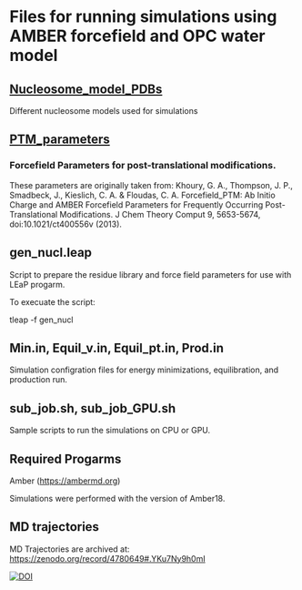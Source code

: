 # Files for running simulations using AMBER forcefield and OPC water model

## [Nucleosome_model_PDBs](Nucleosome_model_PDBs)

Different nucleosome models used for simulations

## [PTM_parameters](PTM_parameters)

### Forcefield Parameters for post-translational modifications.

These parameters are originally taken from: Khoury, G. A., Thompson, J. P., Smadbeck, J., Kieslich, C. A. & Floudas, C. A. Forcefield_PTM: Ab Initio Charge and AMBER Forcefield Parameters for Frequently Occurring Post-Translational Modifications. J Chem Theory Comput 9, 5653-5674, doi:10.1021/ct400556v (2013).

## gen_nucl.leap

Script to prepare the residue library and force field parameters for use with LEaP progarm.

To execuate the script:

tleap -f gen_nucl

## Min.in, Equil_v.in, Equil_pt.in, Prod.in

Simulation configration files for energy minimizations, equilibration, and production run.

## sub_job.sh, sub_job_GPU.sh

Sample scripts to run the simulations on CPU or GPU.

## Required Progarms
Amber (https://ambermd.org)

Simulations were performed with the version of Amber18.

## MD trajectories

MD Trajectories are archived at: 
https://zenodo.org/record/4780649#.YKu7Ny9h0mI

[![DOI](https://zenodo.org/badge/DOI/10.5281/zenodo.4780649.svg)](https://doi.org/10.5281/zenodo.4780649)
